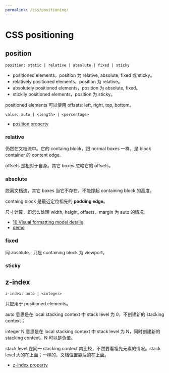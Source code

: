 ```yaml
---
permalink: /css/positioning/
---
```


# CSS positioning

## position

```
position: static | relative | absolute | fixed | sticky
```

- positioned elements，position 为 relative, absolute, fixed 或 sticky。
- relatively positioned elements，position 为 relative。
- absolutely positioned elements，position 为 absolute, fixed。
- stickily positioned elements，position 为 sticky。

positioned elements 可以使用 offsets: left, right, top, bottom。

```
value: auto | <length> | <percentage>
```

- [position property](https://ynotes.github.io/css2/visuren.html#choose-position)

### relative

仍然在文档流中。它的 containg block，跟 normal boxes 一样，是 block container 的 content edge。

offsets 是相对于自身。其它 boxes 忽略它的 offsets。

### absolute

脱离文档流，其它 boxes 当它不存在，不能撑起 containing block 的高度。

containg block 是最近定位祖先的 **padding edge**。

尺寸计算，即怎么处理 width, height, offsets，margin 为 auto 的情况。

- [10 Visual formatting model details](https://ynotes.github.io/css2/visudet.html)
- [demo](https://yanxyz.github.io/css-tests/position/absolute/a.html)



### fixed

同 absolute，只是 containing block 为 viewport。

### sticky




## z-index

```
z-index: auto | <integer>
```

只应用于 positioned elements。

auto 意思是在 local stacking context 中 stack level 为 0，不创建新的 stacking context；

integer N 意思是在 local stacking context 中 stack level 为 N，同时创建新的 stacking context。N 可以是负值。

stack level 在同一 stacking context 内比较，不然要看祖先元素的情况。stack level 大的在上面；一样的，文档位置靠后的在上面。

- [z-index property](https://ynotes.github.io/css2/visuren.html#z-index)

